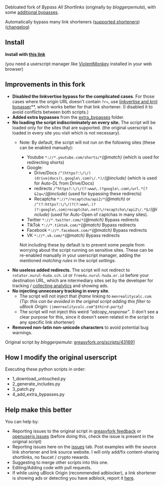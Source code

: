 Debloated fork of *Bypass All Shortlinks* (originally by *bloggerpemula*), with some [additional bypasses](https://codeberg.org/Amm0ni4/bypass-all-shortlinks-debloated/src/branch/main/extra_bypasses).

Automatically bypass many link shorteners ([supported shorteners](https://codeberg.org/Amm0ni4/bypass-all-shortlinks-debloated/src/branch/main/supported_sites.txt)) ([changelog](https://codeberg.org/Amm0ni4/bypass-all-shortlinks-debloated/commits/branch/main/Bypass_All_Shortlinks.user.js))

## Install
**Install with [this link](https://codeberg.org/Amm0ni4/bypass-all-shortlinks-debloated/raw/branch/main/Bypass_All_Shortlinks.user.js)**

(you need a userscript manager like [ViolentMonkey](https://violentmonkey.github.io/) installed in your web browser)

## Improvements in this fork
- **Disabled the linkvertise bypass for the complicated cases**. For those cases where the origin URL doesn't contain `?r=`, use [linkvertise and krnl bypasser](https://greasyfork.org/scripts/427869)**, which works better for that link shortener. (I disabled it to avoid conflicts between both scripts.)
- **Added extra bypasses** from the [extra_bypasses](https://codeberg.org/Amm0ni4/bypass-all-shortlinks-debloated/src/branch/main/extra_bypasses) folder.
- **No loading the script indiscriminately on every site.** The script will be loaded only for the sites that are supported. (the original userscript is loaded in every site you visit which is not necessary).
    - Note: By default, the script will not run on the following sites (these can be enabled manually):
        - Youtube `*://*.youtube.com/shorts/*`_(@match)_ (which is used for redirecting shorts)
        - Google:
            - Drive/Docs `/^(https?:\/\/)(drive|docs)\.google\.com(\/.*)/`_(@include)_ (which is used for Auto-DL from Drive/Docs)
            - redirects `/^https?:\/\/(?:www\.)?google\.com\/url.*[?&]q=/`_(@include)_ (used for bypassing these redirects) 
            - Recaptcha `*://*/recaptcha/api2/*`_(@match)_ or `/^(?:https?:\/\/)?(?:www\.)?(?:google\.com|recaptcha\.net)\/recaptcha\/api2\/.*$/`_(@include)_ (used for Auto-Open of captchas in many sites).
        - Twitter `*://*.twitter.com/*`_(@match)_ Bypass redirects
        - TikTok `*://*.tiktok.com/*`_(@match)_ Bypass redirects
        - Facebook `*://*.facebook.com/*`_(@match)_ Bypass redirects
        - VK `*://*.vk.com/*`_(@match)_ Bypass redirects

        Not including these by default is to prevent some people from worrying about the script running on sensitive sites. These can be re-enabled manually in your userscript manager, adding the mentioned _matching rules_ in the script _settings_.
- **No useless added redirects.** The script will not redirect to `rotator.nurul-huda.sch.id` or `free4u.nurul-huda.or.id` before your destination URL, which are intermediary sites set by the developer for tracking / [collecting analytics](https://i.ibb.co/D1zYG1v/topcountry17-04-2023.jpg) and showing ads.
- **No injecting unnecesary tracking in every site**. 
    - The script will not inject that _iframe_ linking to `menrealitycalc.com`. 
    _(Tip: this can be avoided in the original script adding this filter to uBlock Origin: `||menrealitycalc.com^$third-party`)_
    - The script will not inject this weird _"adcopy_response"_. (I don't see a clear purpose for this, since it doesn't seem related in the script to any specific link shortener)
- **Removed non-latin non-unicode characters** to avoid potential bug warnings.

Original script by *bloggerpemula*: [greasyfork.org/scripts/431691](https://greasyfork.org/scripts/431691)

## How I modify the original userscript
Executing these python scripts in order:
- 1_download_untouched.py
- 2_generate_includes.py
- 3_patch.py
- 4_add_extra_bypasses.py

## Help make this better
You can help by:
- Reporting issues to the original script in [greasyfork feedback](https://greasyfork.org/scripts/431691/feedback) or [openuserjs issues](https://openuserjs.org/scripts/Bloggerpemula/Bypass_All_Shortlinks_Manual_Captcha/issues) (before doing this, check the issue is present in the original script)
- Reporting issues here on the [issues](https://codeberg.org/Amm0ni4/bypass-all-shortlinks-debloated/issues) tab. Post examples with the source link shortener and link source website. I will only add/fix content-sharing shortlinks, no faucet / crypto rewards.
- Suggesting to merge other scripts into this one.
- Editing/Adding code with pull requests.
- If while using uBlock Origin (recommended adblocker), a link shortener is showing ads or detecting you have adblock, report it [here](https://github.com/uBlockOrigin/uAssets/discussions/17361).


